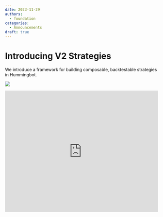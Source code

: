 ```yaml
---
date: 2023-11-29
authors:
  - foundation
categories:
  - Announcements
draft: true
---
```


# Introducing V2 Strategies

We introduce a framework for building composable, backtestable strategies in Hummingbot.

![](/assets/thumbnails/composable-mm.jpg)

<!-- more -->

<iframe style="width:100%; min-height:400px;" src="https://www.youtube.com/embed/GhvTaIWHqrU" frameborder="0" allow="accelerometer; autoplay; encrypted-media; gyroscope; picture-in-picture" allowfullscreen></iframe>
